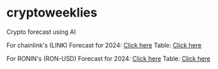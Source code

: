 # cryptoweeklies
Crypto forecast using AI

For chainlink's (LINK) Forecast for 2024: [Click here](https://cryptoweeklies.com/LINK_figure%20(1).html)
Table: [Click here](https://cryptoweeklies.com/LINK_Table.html)

For RONIN's (RON-USD) Forecast for 2024: [Click here](https://github.com/cryptoweeklies/cryptoweeklies.github.io/blob/main/RONIN_figure.html)
Table: [Click here](https://github.com/cryptoweeklies/cryptoweeklies.github.io/blob/main/RONIN_Table.html)
